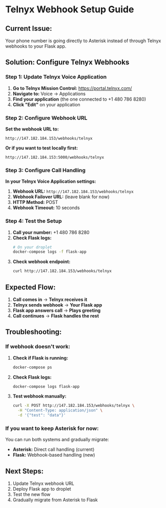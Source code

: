 # Telnyx Webhook Setup Guide

## **Current Issue:**
Your phone number is going directly to Asterisk instead of through Telnyx webhooks to your Flask app.

## **Solution: Configure Telnyx Webhooks**

### **Step 1: Update Telnyx Voice Application**

1. **Go to Telnyx Mission Control:** https://portal.telnyx.com/
2. **Navigate to:** Voice → Applications
3. **Find your application** (the one connected to +1 480 786 8280)
4. **Click "Edit"** on your application

### **Step 2: Configure Webhook URL**

**Set the webhook URL to:**
```
http://147.182.184.153/webhooks/telnyx
```

**Or if you want to test locally first:**
```
http://147.182.184.153:5000/webhooks/telnyx
```

### **Step 3: Configure Call Handling**

**In your Telnyx Voice Application settings:**

1. **Webhook URL:** `http://147.182.184.153/webhooks/telnyx`
2. **Webhook Failover URL:** (leave blank for now)
3. **HTTP Method:** POST
4. **Webhook Timeout:** 10 seconds

### **Step 4: Test the Setup**

1. **Call your number:** +1 480 786 8280
2. **Check Flask logs:** 
   ```bash
   # On your droplet
   docker-compose logs -f flask-app
   ```
3. **Check webhook endpoint:**
   ```bash
   curl http://147.182.184.153/webhooks/telnyx
   ```

## **Expected Flow:**

1. **Call comes in** → **Telnyx receives it**
2. **Telnyx sends webhook** → **Your Flask app**
3. **Flask app answers call** → **Plays greeting**
4. **Call continues** → **Flask handles the rest**

## **Troubleshooting:**

### **If webhook doesn't work:**
1. **Check if Flask is running:**
   ```bash
   docker-compose ps
   ```

2. **Check Flask logs:**
   ```bash
   docker-compose logs flask-app
   ```

3. **Test webhook manually:**
   ```bash
   curl -X POST http://147.182.184.153/webhooks/telnyx \
     -H "Content-Type: application/json" \
     -d '{"test": "data"}'
   ```

### **If you want to keep Asterisk for now:**
You can run both systems and gradually migrate:
- **Asterisk:** Direct call handling (current)
- **Flask:** Webhook-based handling (new)

## **Next Steps:**
1. Update Telnyx webhook URL
2. Deploy Flask app to droplet
3. Test the new flow
4. Gradually migrate from Asterisk to Flask 
